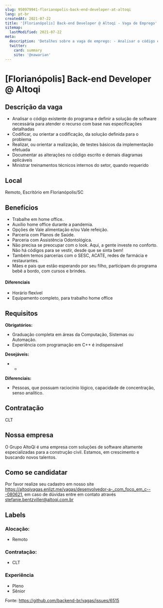 ```yaml
---
slug: 950979941-florianopolis-back-end-developer-at-altoqi
lang: pt-br
createdAt: 2021-07-22
title: '[Florianópolis] Back-end Developer @ Altoqi - Vaga de Emprego'
sitemap:
  lastModified: 2021-07-22
meta:
  description: 'Detalhes sobre a vaga de emprego: - Analisar o código existente do programa e definir a solução de software necessária para atender o recurso com base nas especificações detalhadas - Codificar, ou orientar a codificação, da solução definida para o problema - Realizar, ou orientar a realização, de testes básicos da implementação efetuada - Documentar as alterações no código escrito e demais diagramas aplicáveis - Ministrar treinamentos técnicos internos do setor, quando requerido'
  twitter:
    card: summary
    site: '@nawarian'
---
```


# [Florianópolis] Back-end Developer @ Altoqi

## Descrição da vaga
- Analisar o código existente do programa e definir a solução de software necessária para atender o recurso com base nas especificações detalhadas
- Codificar, ou orientar a codificação, da solução definida para o problema
- Realizar, ou orientar a realização, de testes básicos da implementação efetuada
- Documentar as alterações no código escrito e demais diagramas aplicáveis
- Ministrar treinamentos técnicos internos do setor, quando requerido

## Local

Remoto, Escritório em Florianópolis/SC

## Benefícios

- Trabalhe em home office.
- Auxílio home office durante a pandemia.
- Opções de Vale alimentação e/ou Vale refeição.
- Parceria com Planos de Saúde.
- Parceria com Assistência Odontológica.
- Não precisa se preocupar com o look. Aqui, a gente investe no conforto. Não há códigos para se vestir, desde que se sinta bem!
- Também temos parcerias com o SESC, ACATE, redes de farmácia e restaurantes.
- Mães e pais que estão esperando por seu filho, participam do programa bebê a bordo, com cursos e brindes.

#### Diferenciais

- Horário flexível
- Equipamento completo, para trabalho home office

## Requisitos
**Obrigatórios:**
- Graduação completa em áreas da Computação, Sistemas ou Automação.
- Experiência com programação em C++ é indispensável

**Desejáveis:**
- *
**Diferenciais:**
- Pessoas, que possuam raciocínio lógico, capacidade de concentração, senso analítico.
## Contratação

CLT 

## Nossa empresa

O Grupo AltoQi é uma empresa com soluções de software altamente especializadas para a construção civil. Estamos, em crescimento e buscando novos talentos. 

## Como se candidatar

Por favor realize seu cadastro em nosso site https://altoqivagas.enlizt.me/vagas/desenvolvedor-a-_com_foco_em_c---080621, em caso de dúvidas entre em contato através stefanie.bentzviller@altoqi.com.br

## Labels

### Alocação:
- Remoto

### Contratação:
- CLT
### Experiência
- Pleno
- Sênior





Fonte: https://github.com/backend-br/vagas/issues/6515